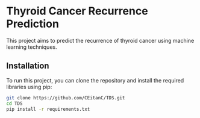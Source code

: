 # Thyroid Cancer Recurrence Prediction

This project aims to predict the recurrence of thyroid cancer using machine learning techniques.

## Installation

To run this project, you can clone the repository and install the required libraries using pip:

```bash
git clone https://github.com/CEitanC/TDS.git
cd TDS
pip install -r requirements.txt

